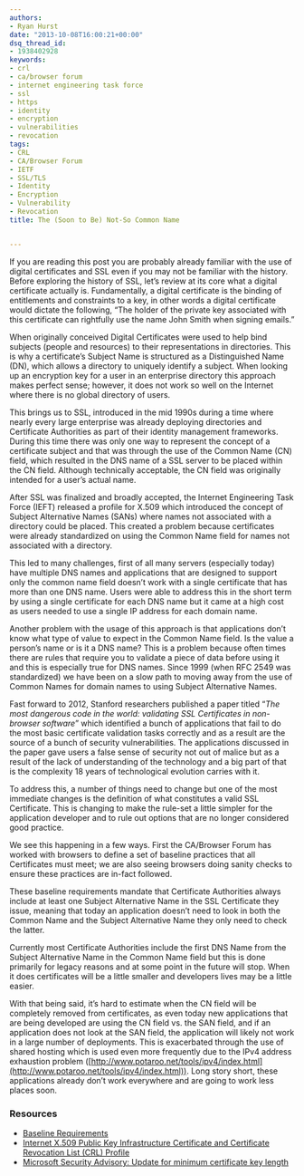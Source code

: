 ```yaml
---
authors:
- Ryan Hurst
date: "2013-10-08T16:00:21+00:00"
dsq_thread_id:
- 1938402928
keywords:
- crl
- ca/browser forum
- internet engineering task force
- ssl
- https
- identity
- encryption
- vulnerabilities
- revocation
tags:
- CRL
- CA/Browser Forum
- IETF
- SSL/TLS
- Identity
- Encryption
- Vulnerability
- Revocation
title: The (Soon to Be) Not-So Common Name


---
```

If you are reading this post you are probably already familiar with the use of digital certificates and SSL even if you may not be familiar with the history. Before exploring the history of SSL, let’s review at its core what a digital certificate actually is. Fundamentally, a digital certificate is the binding of entitlements and constraints to a key, in other words a digital certificate would dictate the following, “The holder of the private key associated with this certificate can rightfully use the name John Smith when signing emails.”

When originally conceived Digital Certificates were used to help bind subjects (people and resources) to their representations in directories. This is why a certificate’s Subject Name is structured as a Distinguished Name (DN), which allows a directory to uniquely identify a subject. When looking up an encryption key for a user in an enterprise directory this approach makes perfect sense; however, it does not work so well on the Internet where there is no global directory of users.

This brings us to SSL, introduced in the mid 1990s during a time where nearly every large enterprise was already deploying directories and Certificate Authorities as part of their identity management frameworks. During this time there was only one way to represent the concept of a certificate subject and that was through the use of the Common Name (CN) field, which resulted in the DNS name of a SSL server to be placed within the CN field. Although technically acceptable, the CN field was originally intended for a user’s actual name. 

After SSL was finalized and broadly accepted, the Internet Engineering Task Force (IEFT) released a profile for X.509 which introduced the concept of Subject Alternative Names (SANs) where names not associated with a directory could be placed. This created a problem because certificates were already standardized on using the Common Name field for names not associated with a directory.

This led to many challenges, first of all many servers (especially today) have multiple DNS names and applications that are designed to support only the common name field doesn’t work with a single certificate that has more than one DNS name. Users were able to address this in the short term by using a single certificate for each DNS name but it came at a high cost as users needed to use a single IP address for each domain name.

Another problem with the usage of this approach is that applications don’t know what type of value to expect in the Common Name field. Is the value a person’s name or is it a DNS name? This is a problem because often times there are rules that require you to validate a piece of data before using it and this is especially true for DNS names. Since 1999 (when RFC 2549 was standardized) we have been on a slow path to moving away from the use of Common Names for domain names to using Subject Alternative Names.

Fast forward to 2012, Stanford researchers published a paper titled “_The most dangerous code in the world: validating SSL Certificates in non-browser software_” which identified a bunch of applications that fail to do the most basic certificate validation tasks correctly and as a result are the source of a bunch of security vulnerabilities. The applications discussed in the paper gave users a false sense of security not out of malice but as a result of the lack of understanding of the technology and a big part of that is the complexity 18 years of technological evolution carries with it.

To address this, a number of things need to change but one of the most immediate changes is the definition of what constitutes a valid SSL Certificate. This is changing to make the rule-set a little simpler for the application developer and to rule out options that are no longer considered good practice.

We see this happening in a few ways. First the CA/Browser Forum has worked with browsers to define a set of baseline practices that all Certificates must meet; we are also seeing browsers doing sanity checks to ensure these practices are in-fact followed.

These baseline requirements mandate that Certificate Authorities always include at least one Subject Alternative Name in the SSL Certificate they issue, meaning that today an application doesn’t need to look in both the Common Name and the Subject Alternative Name they only need to check the latter.

Currently most Certificate Authorities include the first DNS Name from the Subject Alternative Name in the Common Name field but this is done primarily for legacy reasons and at some point in the future will stop. When it does certificates will be a little smaller and developers lives may be a little easier.

With that being said, it’s hard to estimate when the CN field will be completely removed from certificates, as even today new applications that are being developed are using the CN field vs. the SAN field, and if an application does not look at the SAN field, the application will likely not work in a large number of deployments. This is exacerbated through the use of shared hosting which is used even more frequently due to the IPv4 address exhaustion problem ([http://www.potaroo.net/tools/ipv4/index.html](http://www.potaroo.net/tools/ipv4/index.html)). Long story short, these applications already don’t work everywhere and are going to work less places soon.

### Resources

  * [Baseline Requirements](https://www.cabforum.org/Baseline_Requirements_V1_1_5.pdf)
  * [Internet X.509 Public Key Infrastructure Certificate and Certificate Revocation List (CRL) Profile](http://www.ietf.org/rfc/rfc5280.txt)
  * [Microsoft Security Advisory: Update for minimum certificate key length](http://support.microsoft.com/kb/2661254)